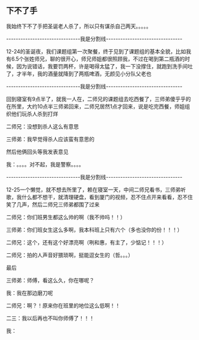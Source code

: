 ## 下不了手 ##

我始终下不了手把圣诞老人杀了，所以只有谋杀自己两天。。。。。

 

-------------------------------我是分割线--------------------------------

 

12-24的圣诞夜，我们课题组第一次聚餐，终于见到了课题组的基本全貌，比如我有6.5个张姓师兄，聊的很开心，师兄师姐都很照顾我，不过在喝到第二瓶酒的时候，因为说错话，我要罚两杯，许是喝得太猛了，我一下没撑住，就跑到洗手间吐了，才半年，我的酒量就降到了两瓶啤酒，无颜见小分队父老也

 

-------------------------------我是分割线--------------------------------

 

回到寝室有9点半了，就我一人在，二师兄的课题组去吃西餐了，三师弟傻乎乎的在所里，大约10点半三师弟回来，二师兄居然1点才回来，说是吃完西餐，师姐组织他们玩杀人杀到打烊

 

二师兄：没想到杀人这么有意思

 

三师弟：我早觉得杀人应该蛮有意思的

 

然后他俩回头等我发表意见

 

我：。。。。对不起，我是警察。。。。

 

-------------------------------我是分割线--------------------------------

 

12-25一个懒觉，就不想去所里了，赖在寝室一天，中间二师兄看书，三师弟听歌，我什么都不想干，就清理硬盘，看到厦门的视频，忍不住点开来看看，忍不住笑了几声，然后二师兄三师弟都围了过来

 

二师兄：你们班男生都这么帅的啊（我不帅吗！！）

三师弟：你们班女生这么多啊，我本科班上只有六个（多也没你的份！！！）

二师兄：这个，还有这个好漂亮啊（咧和惠，有主了，少惦记！！！）

二师兄：拍的人声音好猥琐啊，挺能逗女生的（哲。。。）

 

最后

 

三师弟：师傅，看这么久，你在哪呢？

我：我在那边磨刀呢

二师兄：啊？！原来你在班里的地位这么低啊！！

二三：我以后再也不叫你师傅了！！！

我：